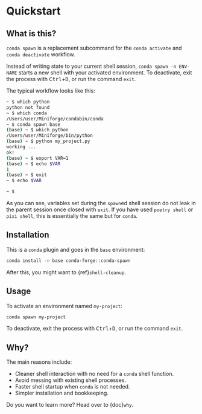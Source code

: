# Quickstart

## What is this?

`conda spawn` is a replacement subcommand for the `conda activate` and `conda deactivate` workflow.

Instead of writing state to your current shell session, `conda spawn -n ENV-NAME` starts a new shell with your activated environment. To deactivate, exit the process with <kbd>Ctrl</kbd>+<kbd>D</kbd>, or run the command `exit`.

The typical workflow looks like this:

```bash
~ $ which python
python not found
~ $ which conda
/Users/user/Miniforge/condabin/conda
~ $ conda spawn base
(base) ~ $ which python
/Users/user/Miniforge/bin/python
(base) ~ $ python my_project.py
working ...
ok!
(base) ~ $ export VAR=1
(base) ~ $ echo $VAR
1
(base) ~ $ exit
~ $ echo $VAR

~ $
```

As you can see, variables set during the `spawn`ed shell session do not leak in the parent session once closed with `exit`. If you have used `poetry shell` or `pixi shell`, this is essentially the same but for `conda`.

## Installation

This is a `conda` plugin and goes in the `base` environment:

```bash
conda install -n base conda-forge::conda-spawn
```

After this, you might want to {ref}`shell-cleanup`.

## Usage

To activate an environment named `my-project`:

```bash
conda spawn my-project
```

To deactivate, exit the process with <kbd>Ctrl</kbd>+<kbd>D</kbd>, or run the command `exit`.


## Why?

The main reasons include:

- Cleaner shell interaction with no need for a `conda` shell function.
- Avoid messing with existing shell processes.
- Faster shell startup when `conda` is not needed.
- Simpler installation and bookkeeping.

Do you want to learn more? Head over to {doc}`why`.
